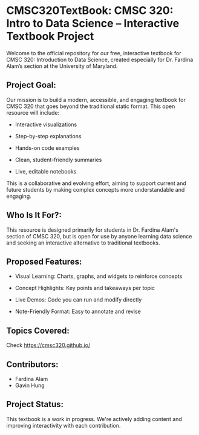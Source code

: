 # CMSC320TextBook: CMSC 320: Intro to Data Science – Interactive Textbook Project


Welcome to the official repository for our free, interactive textbook for CMSC 320: Introduction to Data Science, created especially for Dr. Fardina Alam’s section at the University of Maryland.

## Project Goal: 
Our mission is to build a modern, accessible, and engaging textbook for CMSC 320 that goes beyond the traditional static format. This open resource will include:

* Interactive visualizations

* Step-by-step explanations

* Hands-on code examples

* Clean, student-friendly summaries

* Live, editable notebooks

This is a collaborative and evolving effort, aiming to support current and future students by making complex concepts more understandable and engaging.

## Who Is It For?: 
This resource is designed primarily for students in Dr. Fardina Alam's section of CMSC 320, but is open for use by anyone learning data science and seeking an interactive alternative to traditional textbooks.

## Proposed Features: 

* Visual Learning: Charts, graphs, and widgets to reinforce concepts

* Concept Highlights: Key points and takeaways per topic

* Live Demos: Code you can run and modify directly

* Note-Friendly Format: Easy to annotate and revise

## Topics Covered: 

Check https://cmsc320.github.io/ 

## Contributors: 
* Fardina Alam
* Gavin Hung


## Project Status: 
This textbook is a work in progress. We're actively adding content and improving interactivity with each contribution.
